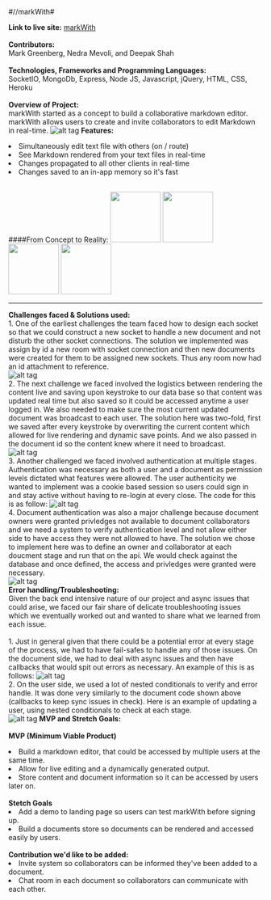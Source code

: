#//markWith#

<b>Link to live site:</b> <a href='http://markwith.herokuapp.com/'>markWith</a><br><br>
<b>Contributors:</b> <br>
Mark Greenberg, Nedra Mevoli, and Deepak Shah 
<br><br>
<b>Technologies, Frameworks and Programming Languages:</b><br>
SocketIO, MongoDb, Express, Node JS, Javascript, jQuery, HTML, CSS, Heroku
<br><br><b>Overview of Project:</b><br>
markWith started as a concept to build a collaborative markdown editor.  markWith allows users to create and invite collaborators to edit Markdown in real-time.
![alt tag](https://github.com/Dvshah13/markWith-Screens/blob/master/Screen%20Shot%202017-02-26%20at%203.33.40%20PM.png?raw=true)
<b>Features:</b>
<li>Simultaneously edit text file with others (on / route)</li>
<li>See Markdown rendered from your text files in real-time</li>
<li>Changes propagated to all other clients in real-time</li>
<li>Changes saved to an in-app memory so it's fast</li>
<br>

####From Concept to Reality:
<img src="https://github.com/markgreenburg/markwith/blob/master/public/mockups/Homepage.png" height="100"> <img src="https://github.com/markgreenburg/markwith/blob/master/public/mockups/Signup.png" height="100"> <img src="https://github.com/markgreenburg/markwith/blob/master/public/mockups/Document.png?raw=true" height="100"> <img src="https://github.com/markgreenburg/markwith/blob/master/public/mockups/Open%20Sidebars.png" height="100">

***

<b>Challenges faced & Solutions used:</b>
<br>1. One of the earliest challenges the team faced how to design each socket so that we could construct a new socket to handle a new document and not disturb the other socket connections. The solution we implemented was assign by id a new room with socket connection and then new documents were created for them to be assigned new sockets.  Thus any room now had an id attachment to reference.<br>
![alt tag](https://github.com/Dvshah13/markWith-Screens/blob/master/CS1.png?raw=true)
<br>2. The next challenge we faced involved the logistics between rendering the content live and saving upon keystroke to our data base so that content was updated real time but also saved so it could be accessed anytime a user logged in.  We also needed to make sure the most current updated document was broadcast to each user.  The solution here was two-fold, first we saved after every keystroke by overwriting the current content which allowed for live rendering and dynamic save points. And we also passed in the document id so the content knew where it need to broadcast.<br>
![alt tag](https://github.com/Dvshah13/markWith-Screens/blob/master/CS2.png?raw=true)
<br>3. Another challenged we faced involved authentication at multiple stages.  Authentication was necessary as both a user and a document as permission levels dictated what features were allowed.  The user authenticity we wanted to implement was a cookie based session so users could sign in and stay active without having to re-login at every close.  The code for this is as follow:
![alt tag](https://github.com/Dvshah13/markWith-Screens/blob/master/CS3.png?raw=true)
<br>4. Document authentication was also a major challenge because document owners were granted privledges not available to document collaborators and we need a system to verify authentication level and not allow either side to have access they were not allowed to have.  The solution we chose to implement here was to define an owner and collaborator at each doucment stage and run that on the api.  We would check against the database and once defined, the access and privledges were granted were necessary.
<br>![alt tag](https://github.com/Dvshah13/markWith-Screens/blob/master/CS4.png?raw=true)
<br><b>Error handling/Troubleshooting:</b></br>
Given the back end intensive nature of our project and async issues that could arise, we faced our fair share of delicate troubleshooting issues which we eventually worked out and wanted to share what we learned from each issue.
<br>
<br>1. Just in general given that there could be a potential error at every stage of the process, we had to have fail-safes to handle any of those issues.  On the document side, we had to deal with async issues and then have callbacks that would spit out errors as necessary.  An example of this is as follows:
![alt tag](https://github.com/Dvshah13/markWith-Screens/blob/master/EH1.png?raw=true)
<br>2. On the user side, we used a lot of nested conditionals to verify and error handle.  It was done very similarly to the document code shown above (callbacks to keep sync issues in check).  Here is an example of updating a user, using nested conditionals to check at each stage.<br>
![alt tag](https://github.com/Dvshah13/markWith-Screens/blob/master/EH1.png?raw=true)
<b>MVP and Stretch Goals:</b>
<br>
<br><b>MVP (Minimum Viable Product)</b><br>
<li>Build a markdown editor, that could be accessed by multiple users at the same time.</li>
<li>Allow for live editing and a dynamically generated output.</li>
<li>Store content and document information so it can be accessed by users later on.</li>
<br><b>Stetch Goals</b><br>
<li>Add a demo to landing page so users can test markWith before signing up.</li>
<li>Build a documents store so documents can be rendered and accessed easily by users.</li>
<b><br>Contribution we'd like to be added:</b><br>
<li>Invite system so collaborators can be informed they've been added to a document.</li>
<li>Chat room in each document so collaborators can communicate with each other.</li>

